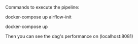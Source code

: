 Commands to execute the pipeline: 


docker-compose up airflow-init 

docker-compose up


Then you can see the dag's performance on (localhost:8081)
